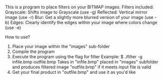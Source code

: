 This is a program to place filters on your BITMAP images. Filters included:
  Grayscale: Shifts image to Grayscale (use -g)
  Reflected: Vertical mirror image (use -r)
  Blur: Get a slightly more blurred version of your image (use -b)
  Edges: Clearly identify the edges within your image where colors change (use -e)
  
How to use?
1. Place your image within the "images" sub-folder
2. Compile the program
3. Execute the program using the flag for filter
Example: $ ./filter -g infile.bmp outfile.bmp
Takes in "infile.bmp" placed in "images" subfolder and produces filtered image "outfile.bmp" if it meets input file is valid
4. Get your final product in "outfile.bmp" and use it as you'd like

